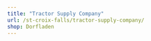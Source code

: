 ```yaml
---
title: "Tractor Supply Company"
url: /st-croix-falls/tractor-supply-company/
shop: Dorfladen
---
```

